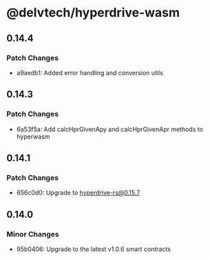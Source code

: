 # @delvtech/hyperdrive-wasm

## 0.14.4

### Patch Changes

- a9aedb1: Added error handling and conversion utils

## 0.14.3

### Patch Changes

- 6a53f5a: Add calcHprGivenApy and calcHprGivenApr methods to hyperwasm

## 0.14.1

### Patch Changes

- 656c0d0: Upgrade to hyperdrive-rs@0.15.7

## 0.14.0

### Minor Changes

- 95b0406: Upgrade to the latest v1.0.6 smart contracts
